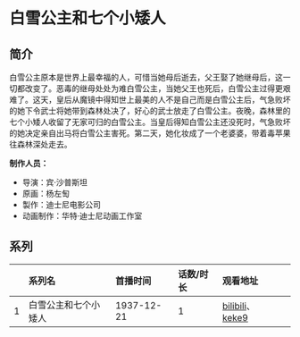 # 白雪公主和七个小矮人


## 简介

白雪公主原本是世界上最幸福的人，可惜当她母后逝去，父王娶了她继母后，这一切都改变了。恶毒的继母处处为难白雪公主，当她父王也死后，白雪公主过得更艰难了。这天，皇后从魔镜中得知世上最美的人不是自己而是白雪公主后，气急败坏的她下令武士将她带到森林处决了，好心的武士放走了白雪公主。夜晚，森林里的七个小矮人收留了无家可归的白雪公主。当皇后得知白雪公主还没死时，气急败坏的她决定亲自出马将白雪公主害死。第二天，她化妆成了一个老婆婆，带着毒苹果往森林深处走去。

**制作人员：**
- 导演：宾·沙普斯坦
- 原画：杨左匋
- 製作：迪士尼电影公司
- 动画制作：华特·迪士尼动画工作室



## 系列

|     | 系列名        | 首播时间       | 话数/时长 | 观看地址                                                                                                             |     |
| :-- | :--------- | :--------- | :---- | :--------------------------------------------------------------------------------------------------------------- | --- |
| 1   | 白雪公主和七个小矮人 | 1937-12-21 | 1     | [bilibili](https://www.bilibili.com/video/BV1rZ421q7GV)、[keke9](https://www.keke9.app/play/179553-4-238003.html) |     |





